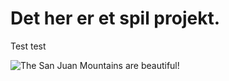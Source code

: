 # Det her er et spil projekt.

Test test

![The San Juan Mountains are beautiful!](https://hips.hearstapps.com/hmg-prod/images/cute-cat-photos-1593441022.jpg?crop=1.00xw:0.753xh;0,0.153xh&resize=1200:*)
